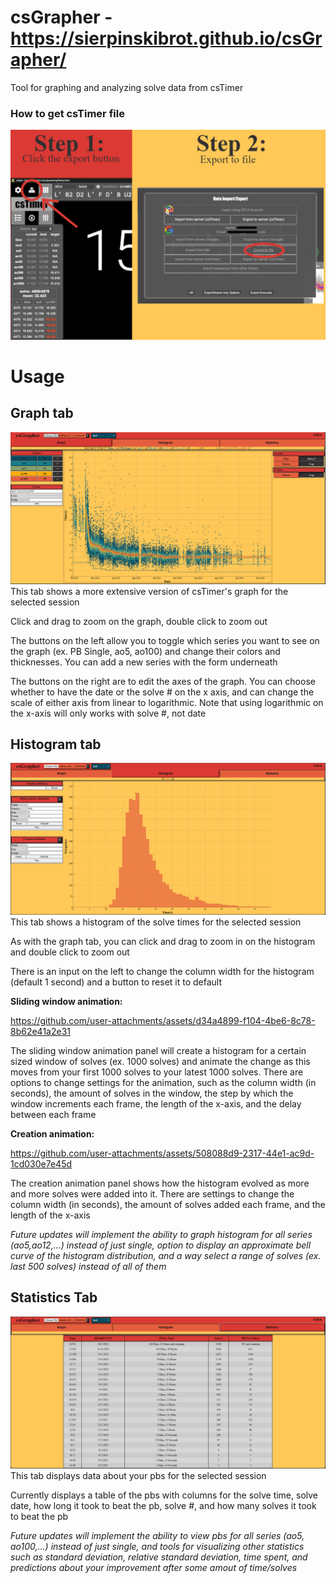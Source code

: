 # csGrapher - https://sierpinskibrot.github.io/csGrapher/
 Tool for graphing and analyzing solve data from csTimer

### How to get csTimer file
![cstimer help](/resources/cstimer-export-help.jpg)

# Usage
## Graph tab
![Graph Tab Screenshot](/resources/previews/graphTabV2.png)
This tab shows a more extensive version of csTimer's graph for the selected session

Click and drag to zoom on the graph, double click to zoom out

The buttons on the left allow you to toggle which series you want to see on the graph (ex. PB Single, ao5, ao100) and change their colors and thicknesses. You can add a new series with the form underneath

The buttons on the right are to edit the axes of the graph. You can choose whether to have the date or the solve # on the x axis, 
and can change the scale of either axis from linear to logarithmic. Note that using logarithmic on the x-axis will only works with solve #, not date


## Histogram tab
![Histogram Tab Screenshot](/resources/previews/histTabV2.png)
This tab shows a histogram of the solve times for the selected session

As with the graph tab, you can click and drag to zoom in on the histogram and double click to zoom out

There is an input on the left to change the column width for the histogram (default 1 second) and a button to reset it to default 

**Sliding window animation:** 

https://github.com/user-attachments/assets/d34a4899-f104-4be6-8c78-8b62e41a2e31

The sliding window animation panel will create a histogram for a certain sized window of solves (ex. 1000 solves) and animate the 
change as this moves from your first 1000 solves to your latest 1000 solves. There are options to change settings for the animation, such as the column width (in seconds), 
the amount of solves in the window, the step by which the window increments each frame, the length of the x-axis, and the delay between each frame

**Creation animation:** 

https://github.com/user-attachments/assets/508088d9-2317-44e1-ac9d-1cd030e7e45d

The creation animation panel shows how the histogram evolved as more and more solves were added into it. There are settings to change 
the column width (in seconds), the amount of solves added each frame, and the length of the x-axis

*Future updates will implement the ability to graph histogram for all series (ao5,ao12,...) instead of just single, 
option to display an approximate bell curve of the histogram distribution, and a way select a range of solves (ex. last 500 solves) instead of all of them*

## Statistics Tab
![Screenshot 2025-05-13 193951](/resources/previews/statsTabV2.png)
This tab displays data about your pbs for the selected session

Currently displays a table of the pbs with columns for the solve time, solve date, how long it took to beat the pb, solve #, and how many solves it took to beat the pb

*Future updates will implement the ability to view pbs for all series (ao5, ao100,...) instead of just single, and tools for visualizing other statistics 
such as standard deviation, relative standard deviation, time spent, and predictions about your improvement after some amout of time/solves*
